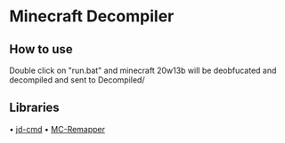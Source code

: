 # Minecraft Decompiler
## How to use 
Double click on "run.bat" and minecraft 20w13b will be deobfucated and decompiled and sent to Decompiled/

## Libraries
  • [jd-cmd](https://github.com/kwart/jd-cmd)
  • [MC-Remapper](https://github.com/HeartPattern/MC-Remapper)